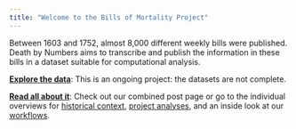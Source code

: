 ```yaml
---
title: "Welcome to the Bills of Mortality Project"
---
```


Between 1603 and 1752, almost 8,000 different weekly bills were published. Death by Numbers aims to transcribe and publish the information in these bills in a dataset suitable for computational analysis.

**[Explore the data](/database/)**: This is an ongoing project: the datasets are not complete.

**[Read all about it](/blog/)**: Check out our combined post page or go to the individual overviews for [historical context](/context/), [project analyses](/analysis/), and an inside look at our [workflows](/methodologies/).
